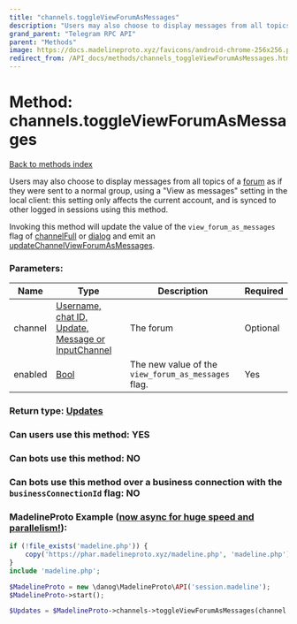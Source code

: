 ```yaml
---
title: "channels.toggleViewForumAsMessages"
description: "Users may also choose to display messages from all topics of a [forum](https://core.telegram.org/api/forum) as if they were sent to a normal group, using a 'View as messages' setting in the local client: this setting only affects the current account, and is synced to other logged in sessions using this method."
grand_parent: "Telegram RPC API"
parent: "Methods"
image: https://docs.madelineproto.xyz/favicons/android-chrome-256x256.png
redirect_from: /API_docs/methods/channels_toggleViewForumAsMessages.html
---
```

# Method: channels.toggleViewForumAsMessages
[Back to methods index](index.html)



Users may also choose to display messages from all topics of a [forum](https://core.telegram.org/api/forum) as if they were sent to a normal group, using a "View as messages" setting in the local client: this setting only affects the current account, and is synced to other logged in sessions using this method.

Invoking this method will update the value of the `view_forum_as_messages` flag of [channelFull](../constructors/channelFull.html) or [dialog](../constructors/dialog.html) and emit an [updateChannelViewForumAsMessages](../constructors/updateChannelViewForumAsMessages.html).

### Parameters:

| Name     |    Type       | Description | Required |
|----------|---------------|-------------|----------|
|channel|[Username, chat ID, Update, Message or InputChannel](/API_docs/types/InputChannel.html) | The forum | Optional|
|enabled|[Bool](/API_docs/types/Bool.html) | The new value of the `view_forum_as_messages` flag. | Yes|


### Return type: [Updates](/API_docs/types/Updates.html)

### Can users use this method: **YES**


### Can bots use this method: **NO**


### Can bots use this method over a business connection with the `businessConnectionId` flag: **NO**


### MadelineProto Example ([now async for huge speed and parallelism!](https://docs.madelineproto.xyz/docs/ASYNC.html)):


```php
if (!file_exists('madeline.php')) {
    copy('https://phar.madelineproto.xyz/madeline.php', 'madeline.php');
}
include 'madeline.php';

$MadelineProto = new \danog\MadelineProto\API('session.madeline');
$MadelineProto->start();

$Updates = $MadelineProto->channels->toggleViewForumAsMessages(channel: $InputChannel, enabled: $Bool, );
```

